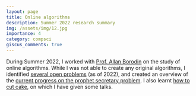 ```yaml
---
layout: page
title: Online algorithms
description: Summer 2022 research summary
img: /assets/img/12.jpg
importance: 4
category: compsci
giscus_comments: true
---
```


During Summer 2022, I worked with <a href="https://www.cs.toronto.edu/~bor/">Prof. Allan Borodin</a> on the study of online algorithms. While I was not able to create any original algorithms, I identified <a href="/assets/docs/Open_problems_in_online_algorithms.pdf">several open problems</a> (as of 2022), and created an overview of the [current progress on the prophet secretary problem](#). I also learnt <a href="/projects/fair_cake/"> how to cut cake</a>, on which I have given some talks.
